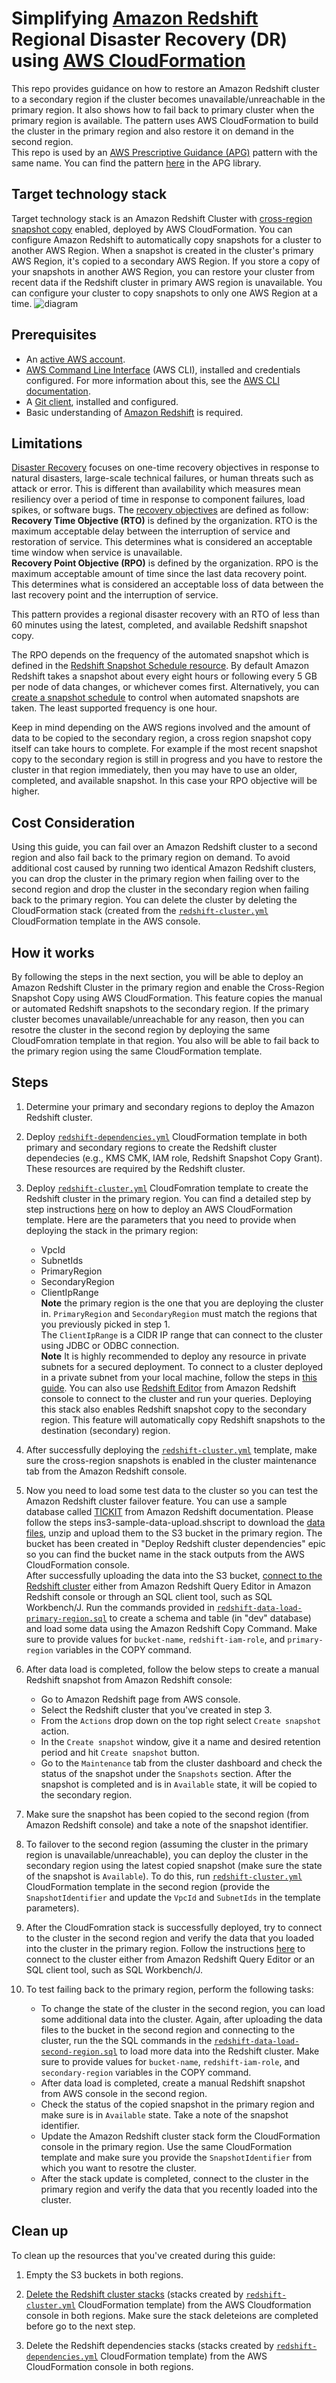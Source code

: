 # Simplifying [Amazon Redshift](https://aws.amazon.com/redshift/) Regional Disaster Recovery (DR) using [AWS CloudFormation](https://aws.amazon.com/cloudformation/)
This repo provides guidance on how to restore an Amazon Redshift cluster to a secondary region if the cluster becomes unavailable/unreachable in the primary region. It also shows how to fail back to primary cluster when the primary region is available. The pattern uses AWS CloudFormation to build the cluster in the primary region and also restore it on demand in the second region.  
This repo is used by an [AWS Prescriptive Guidance (APG)](https://aws.amazon.com/prescriptive-guidance/) pattern with the same name. You can find the pattern [here](TBD) in the APG library. 

## Target technology stack
Target technology stack is an Amazon Redshift Cluster with [cross-region snapshot copy](https://docs.aws.amazon.com/redshift/latest/mgmt/working-with-snapshots.html#cross-region-snapshot-copy) enabled, deployed by AWS CloudFormation. You can configure Amazon Redshift to automatically copy snapshots for a cluster to another AWS Region. When a snapshot is created in the cluster's primary AWS Region, it's copied to a secondary AWS Region. If you store a copy of your snapshots in another AWS Region, you can restore your cluster from recent data if the Redshift cluster in primary AWS region is unavailable. You can configure your cluster to copy snapshots to only one AWS Region at a time.
![diagram](architecture-diagram.png)

## Prerequisites 
* An [active AWS account](https://aws.amazon.com/premiumsupport/knowledge-center/create-and-activate-aws-account/).
* [AWS Command Line Interface](https://docs.aws.amazon.com/cli/latest/userguide/cli-chap-welcome.html) (AWS CLI), installed and credentials configured. For more information about this, see the [AWS CLI documentation](https://docs.aws.amazon.com/cli/latest/userguide/cli-chap-install.html). 
* A [Git client](https://git-scm.com/downloads), installed and configured.
* Basic understanding of [Amazon Redshift](https://aws.amazon.com/redshift/) is required.


## Limitations 
[Disaster Recovery](https://docs.aws.amazon.com/wellarchitected/latest/reliability-pillar/plan-for-disaster-recovery-dr.html) focuses on one-time recovery objectives in response to natural disasters, large-scale technical failures, or human threats such as attack or error. This is different than availability which measures mean resiliency over a period of time in response to component failures, load spikes, or software bugs. The [recovery objectives](https://docs.aws.amazon.com/wellarchitected/latest/reliability-pillar/disaster-recovery-dr-objectives.html) are defined as follow:  
**Recovery Time Objective (RTO)** is defined by the organization. RTO is the maximum acceptable delay between the interruption of service and restoration of service. This determines what is considered an acceptable time window when service is unavailable.  
**Recovery Point Objective (RPO)** is defined by the organization. RPO is the maximum acceptable amount of time since the last data recovery point. This determines what is considered an acceptable loss of data between the last recovery point and the interruption of service.  

This pattern provides a regional disaster recovery with an RTO of less than 60 minutes using the latest, completed, and available Redshift snapshot copy.  

The RPO depends on the frequency of the automated snapshot which is defined in the [Redshift Snapshot Schedule resource](https://docs.aws.amazon.com/redshift/latest/mgmt/working-with-snapshots.html#automated-snapshot-schedules). By default Amazon Redshift takes a snapshot about every eight hours or following every 5 GB per node of data changes, or whichever comes first. Alternatively, you can [create a snapshot schedule](https://docs.aws.amazon.com/redshift/latest/mgmt/managing-snapshots-console.html#snapshot-schedule-create) to control when automated snapshots are taken. The least supported frequency is one hour.  

Keep in mind depending on the AWS regions involved and the amount of data to be copied to the secondary region, a cross region snapshot copy itself can take hours to complete. For example if the most recent snapshot copy to the secondary region is still in progress and you have to restore the cluster in that region immediately, then you may have to use an older, completed, and available snapshot. In this case your RPO objective will be higher.

## Cost Consideration
Using this guide, you can fail over an Amazon Redshift cluster to a second region and also fail back to the primary region on demand. To avoid additional cost caused by running two identical Amazon Redshift clusters, you can drop the cluster in the primary region when failing over to the second region and drop the cluster in the secondary region when failing back to the primary region. You can delete the cluster by deleting the CloudFormation stack (created from the [`redshift-cluster.yml`](redshift-cluster.yml) CloudFormation template in the AWS console.

## How it works
By following the steps in the next section, you will be able to deploy an Amazon Redshift Cluster in the primary region and enable the Cross-Region Snapshot Copy using AWS CloudFormation. This feature copies the manual or automated Redshift snapshots to the secondary region. If the primary cluster becomes unavailable/unreachable for any reason, then you can resotre the cluster in the second region by deploying the same CloudFomration template in that region. You also will be able to fail back to the primary region using the same CloudFormation template. 


## Steps
1. Determine your primary and secondary regions to deploy the Amazon Redshift cluster.

2. Deploy [`redshift-dependencies.yml`](redshift-dependencies.yml) CloudFormation template in both primary and secondary regions to create the Redshift cluster dependecies (e.g., KMS CMK, IAM role, Redshift Snapshot Copy Grant). These resources are required by the Redshift cluster.

3. Deploy [`redshift-cluster.yml`](redshift-cluster.yml) CloudFomration template to create the Redshift cluster in the primary region. You can find a detailed step by step instructions [here](https://docs.aws.amazon.com/AWSCloudFormation/latest/UserGuide/cfn-console-create-stack.html) on how to deploy an AWS CloudFormation template. Here are the parameters that you need to provide when deploying the stack in the primary region:
      * VpcId 
      * SubnetIds
      * PrimaryRegion
      * SecondaryRegion
      * ClientIpRange  
**Note** the primary region is the one that you are deploying the cluster in. `PrimaryRegion` and `SecondaryRegion` must match the regions that you previously picked in step 1.  
The `ClientIpRange` is a CIDR IP range that can connect to the cluster using JDBC or ODBC connection.  
**Note** It is highly recommended to deploy any resource in private subnets for a secured deployment. To connect to a cluster deployed in a private subnet from your local machine, follow the steps in [this guide](https://aws.amazon.com/premiumsupport/knowledge-center/private-redshift-cluster-local-machine/). You can also use [Redshift Editor](https://docs.aws.amazon.com/redshift/latest/mgmt/query-editor-v2.html) from Amazon Redshift console to connect to the cluster and run your queries. 
Deploying this stack also enables Redshift snapshot copy to the secondary region. This feature will automatically copy Redshift snapshots to the destination (secondary) region.

4. After successfully deploying the [`redshift-cluster.yml`](redshift-cluster.yml) template, make sure the cross-region snapshots is enabled in the cluster maintenance tab from the Amazon Redshift console.

5. Now you need to load some test data to the cluster so you can test the Amazon Redshift cluster failover feature. You can use a sample database called [TICKIT](https://docs.aws.amazon.com/redshift/latest/dg/c_sampledb.html) from Amazon Redshift documentation. Please follow the steps ins3-sample-data-upload.shscript to download the [data files](https://docs.aws.amazon.com/redshift/latest/gsg/cm-dev-t-load-sample-data.html), unzip and upload them to the S3 bucket in the primary region. The bucket has been created in "Deploy Redshift cluster dependencies" epic so you can find the bucket name in the stack outputs from the AWS CloudFormation console.  
After successfully uploading the data into the S3 bucket, [connect to the Redshift cluster](https://docs.aws.amazon.com/redshift/latest/gsg/rs-gsg-connect-to-cluster.html) either from Amazon Redshift Query Editor in Amazon Redshift console or through an SQL client tool, such as SQL Workbench/J. Run the commands provided in [`redshift-data-load-primary-region.sql`](redshift-data-load-primary-region.sql) to create a schema and table (in "dev" database) and load some data using the Amazon Redshift Copy Command. Make sure to provide values for `bucket-name`, `redshift-iam-role`, and `primary-region` variables in the COPY command.

6. After data load is completed, follow the below steps to create a manual Redshift snapshot from Amazon Redshift console:
      * Go to Amazon Redshift page from AWS console.
      * Select the Redshift cluster that you've created in step 3.
      * From the `Actions` drop down on the top right select `Create snapshot` action.
      * In the `Create snapshot` window, give it a name and desired retention period and hit `Create snapshot` button. 
      * Go to the `Maintenance` tab from the cluster dashboard and check the status of the snapshot under the `Snapshots` section. After the snapshot is completed and is in `Available` state, it will be copied to the secondary region.

7. Make sure the snapshot has been copied to the second region (from Amazon Redshift console) and take a note of the snapshot identifier.

8. To failover to the second region (assuming the cluster in the primary region is unavailable/unreachable), you can deploy the cluster in the secondary region using the latest copied snapshot (make sure the state of the snapshot is `Available`). To do this, run [`redshift-cluster.yml`](redshift-cluster.yml) CloudFormation template in the second region (provide the `SnapshotIdentifier` and update the `VpcId` and `SubnetIds` in the template parameters).

9. After the CloudFomration stack is successfully deployed, try to connect to the cluster in the second region and verify the data that you loaded into the cluster in the primary region. Follow the instructions [here](https://docs.aws.amazon.com/redshift/latest/gsg/rs-gsg-connect-to-cluster.html) to connect to the cluster either from Amazon Redshift Query Editor or an SQL client tool, such as SQL Workbench/J.

10. To test failing back to the primary region, perform the following tasks:
      * To change the state of the cluster in the second region, you can load some additional data into the cluster. Again, after uploading the data files to the bucket in the second region and connecting to the cluster, run the the SQL commands in the [`redshift-data-load-second-region.sql`](redshift-data-load-second-region.sql) to load more data into the Redshift cluster. Make sure to provide values for `bucket-name`, `redshift-iam-role`, and `secondary-region` variables in the COPY command.
      * After data load is completed, create a manual Redshift snapshot from AWS console in the second region.
      * Check the status of the copied snapshot in the primary region and make sure is in `Available` state. Take a note of the snapshot identifier.
      * Update the Amazon Redshift cluster stack form the CloudFormation console in the primary region. Use the same CloudFormation template and make sure you provide the `SnapshotIdentifier` from which you want to resotre the cluster. 
      * After the stack update is completed, connect to the cluster in the primary region and verify the data that you recently loaded into the cluster. 
 

## Clean up
To clean up the resources that you've created during this guide:
1. Empty the S3 buckets in both regions.

2. [Delete the Redshift cluster stacks](https://docs.aws.amazon.com/AWSCloudFormation/latest/UserGuide/cfn-console-delete-stack.html) (stacks created by [`redshift-cluster.yml`](redshift-cluster.yml) CloudFormation template) from the AWS Cloudformation console in both regions. Make sure the stack deleteions are completed before go to the next step. 

3. Delete the Redshift dependencies stacks (stacks created by [`redshift-dependencies.yml`](redshift-dependencies.yml) CloudFormation template) from the AWS CloudFormation console in both regions.